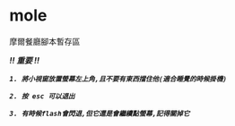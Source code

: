 # mole
摩爾餐廳腳本暫存區

<b><i>!! 重要 !!

    1. 將小視窗放置螢幕左上角,且不要有東西擋住他(適合睡覺的時候掛機)

    2. 按 esc 可以退出

    3. 有時候flash會閃退,但它還是會繼續點螢幕,記得關掉它
